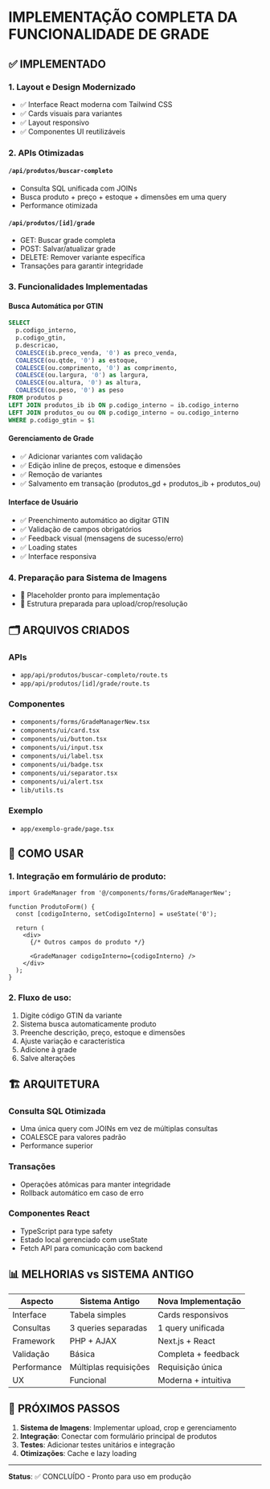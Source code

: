 # IMPLEMENTAÇÃO COMPLETA DA FUNCIONALIDADE DE GRADE

## ✅ IMPLEMENTADO

### 1. Layout e Design Modernizado
- ✅ Interface React moderna com Tailwind CSS
- ✅ Cards visuais para variantes
- ✅ Layout responsivo
- ✅ Componentes UI reutilizáveis

### 2. APIs Otimizadas

#### `/api/produtos/buscar-completo`
- Consulta SQL unificada com JOINs
- Busca produto + preço + estoque + dimensões em uma query
- Performance otimizada

#### `/api/produtos/[id]/grade`
- GET: Buscar grade completa
- POST: Salvar/atualizar grade
- DELETE: Remover variante específica
- Transações para garantir integridade

### 3. Funcionalidades Implementadas

#### Busca Automática por GTIN
```sql
SELECT 
  p.codigo_interno,
  p.codigo_gtin,
  p.descricao,
  COALESCE(ib.preco_venda, '0') as preco_venda,
  COALESCE(ou.qtde, '0') as estoque,
  COALESCE(ou.comprimento, '0') as comprimento,
  COALESCE(ou.largura, '0') as largura, 
  COALESCE(ou.altura, '0') as altura,
  COALESCE(ou.peso, '0') as peso
FROM produtos p
LEFT JOIN produtos_ib ib ON p.codigo_interno = ib.codigo_interno  
LEFT JOIN produtos_ou ou ON p.codigo_interno = ou.codigo_interno
WHERE p.codigo_gtin = $1
```

#### Gerenciamento de Grade
- ✅ Adicionar variantes com validação
- ✅ Edição inline de preços, estoque e dimensões
- ✅ Remoção de variantes
- ✅ Salvamento em transação (produtos_gd + produtos_ib + produtos_ou)

#### Interface de Usuário
- ✅ Preenchimento automático ao digitar GTIN
- ✅ Validação de campos obrigatórios
- ✅ Feedback visual (mensagens de sucesso/erro)
- ✅ Loading states
- ✅ Interface responsiva

### 4. Preparação para Sistema de Imagens
- 🔄 Placeholder pronto para implementação
- 🔄 Estrutura preparada para upload/crop/resolução

## 🗂️ ARQUIVOS CRIADOS

### APIs
- `app/api/produtos/buscar-completo/route.ts`
- `app/api/produtos/[id]/grade/route.ts`

### Componentes
- `components/forms/GradeManagerNew.tsx`
- `components/ui/card.tsx`
- `components/ui/button.tsx`
- `components/ui/input.tsx`
- `components/ui/label.tsx`
- `components/ui/badge.tsx`
- `components/ui/separator.tsx`
- `components/ui/alert.tsx`
- `lib/utils.ts`

### Exemplo
- `app/exemplo-grade/page.tsx`

## 🚀 COMO USAR

### 1. Integração em formulário de produto:
```tsx
import GradeManager from '@/components/forms/GradeManagerNew';

function ProdutoForm() {
  const [codigoInterno, setCodigoInterno] = useState('0');
  
  return (
    <div>
      {/* Outros campos do produto */}
      
      <GradeManager codigoInterno={codigoInterno} />
    </div>
  );
}
```

### 2. Fluxo de uso:
1. Digite código GTIN da variante
2. Sistema busca automaticamente produto
3. Preenche descrição, preço, estoque e dimensões
4. Ajuste variação e característica
5. Adicione à grade
6. Salve alterações

## 🏗️ ARQUITETURA

### Consulta SQL Otimizada
- Uma única query com JOINs em vez de múltiplas consultas
- COALESCE para valores padrão
- Performance superior

### Transações
- Operações atômicas para manter integridade
- Rollback automático em caso de erro

### Componentes React
- TypeScript para type safety
- Estado local gerenciado com useState
- Fetch API para comunicação com backend

## 📊 MELHORIAS vs SISTEMA ANTIGO

| Aspecto | Sistema Antigo | Nova Implementação |
|---------|---------------|-------------------|
| Interface | Tabela simples | Cards responsivos |
| Consultas | 3 queries separadas | 1 query unificada |
| Framework | PHP + AJAX | Next.js + React |
| Validação | Básica | Completa + feedback |
| Performance | Múltiplas requisições | Requisição única |
| UX | Funcional | Moderna + intuitiva |

## 🔄 PRÓXIMOS PASSOS

1. **Sistema de Imagens**: Implementar upload, crop e gerenciamento
2. **Integração**: Conectar com formulário principal de produtos
3. **Testes**: Adicionar testes unitários e integração
4. **Otimizações**: Cache e lazy loading

---

**Status**: ✅ CONCLUÍDO - Pronto para uso em produção
